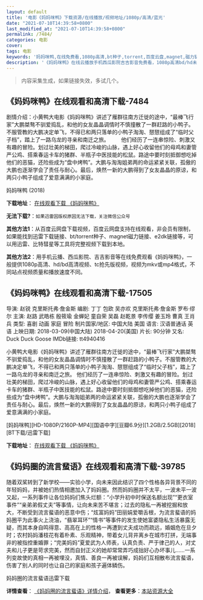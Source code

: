 ```yaml
---
layout: default
title: '电影《妈妈咪鸭》下载资源/在线播放/视频地址/1080p/高清/蓝光'
date: "2021-07-10T14:39:58+0800"
last_modified_at: "2021-07-10T14:39:58+0800"
permalink: /7484/
categories: 电影
cover:
tags: 电影
keywords: '妈妈咪鸭,在线免费看,1080p高清,bt种子,torrent,百度云盘,magnet,磁力链,迅雷下载资源'
description: '《妈妈咪鸭》在线云播放手机西瓜影院吉吉影音免费看，1080p高清bd/hd未删减完整版和tc抢先枪版，mkv/mp4格式，附带bt/torrent种子、magnet/磁力链、百度云盘、网盘资源迅雷下载链接'
---
```


>内容采集生成，如果链接失效，多试几个。


## 《妈妈咪鸭》在线观看和高清下载-7484

剧情介绍：小黄鸭大电影《妈妈咪鸭》讲述了雁群往南方迁徙的途中，“最棒飞行家”大鹏桀骜不驯爱捣乱，和他的女友晶晶调情时不慎撞散了一群赶路的小鸭子。不服管教的大鹏决定单飞，不得已和两只落单的小鸭子淘淘、憇憇组成了“临时父子档”，踏上了一路乌龙的寻亲和南迁之旅。 　　他们经历了一连串惊险、刺激又有趣的冒险。划过壮美的梯田，爬过冷峻的山脉，遇上好心收留他们的母鸡和妻管严公鸡、搭乘春运卡车的猪群、半瓶子中医技能的松鼠。路途中要时刻抵御想吃掉他们的恶猫，还险些成为“盘中烤鸭”。大鹏与淘淘姐弟两的命运紧紧关联，孤傲的大鹏也逐渐学会了责任与耐心。最后，焕然一新的大鹏得到了女友晶晶的原谅，和两只小鸭子组成了爱意满满的小家庭。


妈妈咪鸭 (2018)

**下载地址**： [在线观看下载 《妈妈咪鸭》](https://www.btbtdy.me/btdy/dy12753.html) 


**无法下载?**：`如果迅雷因版权原因无法下载，关注微信公众号 `

**其他方法1**：从百度云网盘下载视频，百度云网盘支持在线观看，非会员有限制，如果能找到迅雷下载链接、bt/torrent种子、magnet磁力链接、e2dk链接等，可以用迅雷、比特彗星等工具将完整视频下载到本地。

**其他方法2**：用手机云播、西瓜影院、吉吉影音等在线免费观看《妈妈咪鸭》，一般提供1080p高清、hd/bd高清视频、tc抢先版视频，视频为mkv或mp4格式，不同站点视频质量和播放速度不同。


## 《妈妈咪鸭》在线观看和高清下载-17505

导演: 赵锐 克里斯托弗·詹金斯 编剧: 丁丁 包欧 吴亦欢 克里斯托弗·詹金斯 罗布·缪尔 主演: 赵路 武皓栋 殷筱瑜 金蝉妃 童自荣 吴磊 赵乾景 李传缨 姜玉玲 曹真 王肖兵 类型: 喜剧 动画 家庭 冒险 制片国家/地区: 中国大陆 美国 语言: 汉语普通话 英语 上映日期: 2018-03-09(中国大陆) 2018-04-20(美国) 片长: 90分钟 又名: Duck Duck Goose IMDb链接: tt4940416

小黄鸭大电影《妈妈咪鸭》讲述了雁群往南方迁徙的途中，“最棒飞行家”大鹏桀骜不驯爱捣乱，和他的女友晶晶调情时不慎撞散了一群赶路的小鸭子。不服管教的大鹏决定单飞，不得已和两只落单的小鸭子淘淘、憇憇组成了“临时父子档”，踏上了一路乌龙的寻亲和南迁之旅。 他们经历了一连串惊险、刺激又有趣的冒险。划过壮美的梯田，爬过冷峻的山脉，遇上好心收留他们的母鸡和妻管严公鸡、搭乘春运卡车的猪群、半瓶子中医技能的松鼠。路途中要时刻抵御想吃掉他们的恶猫，还险些成为“盘中烤鸭”。大鹏与淘淘姐弟两的命运紧紧关联，孤傲的大鹏也逐渐学会了责任与耐心。最后，焕然一新的大鹏得到了女友晶晶的原谅，和两只小鸭子组成了爱意满满的小家庭。


[妈妈咪鸭][HD-1080P/2160P-MP4][国语中字][豆瓣6.9分][1.2GB/2.5GB][2018][BT下载/迅雷下载]

**下载地址**： [在线观看下载 《妈妈咪鸭》](https://www.btdx8.com/torrent/mmmy_2018.html) 


## 《妈妈圈的流言蜚语》在线观看和高清下载-39785

随着双桨转到了新学校——实验小学，向未来因此结识了四个性格各异背景不同的年轻妈妈，并被她们热情相邀加入了妈妈圈。然而妈妈圈并不太平，一波未平一波又起，一系列事件让各位妈妈们焦头烂额：&ldquo;小学升初中时保送名额出现&rdquo;“更衣室事件&rdquo;“亲弟弟假丈夫”等事情，让向未来苦不堪言；过去的隐私一再被挖掘和放大，不断受到流言蜚语的恶意中伤；“炫富妈妈”田丽娟爱嚼舌根，为流言蜚语的妈妈圈平为此事火上浇油，&ldquo;翡翠耳环”“情书”等事件的发生使她富婆隐私生活暴露无疑，而其本身自鸣得意、高高在上的性格一再遭到丈夫成功而疏远，婚姻危在旦夕时；农村妈妈潘枝花有着朴素、乐观精神，带着女儿背井离乡在城市打拼，无端事非的被指控重婚罪；“完美妈妈”夏爱武为人师表，认真负责、严于律己的人，对丈夫和儿子更是苛求完美，然而自封正义的她却常常弄巧成拙好心办坏事儿……一系列变故使的真相一再被埋没，真情、善良一再被误解，妈妈们互相散布流言蜚语，伤害了别人的同时也让自己的家庭和孩子遍体鳞伤。</p>


妈妈圈的流言蜚语迅雷下载

**详情查看**： [《妈妈圈的流言蜚语》详情介绍](/movie/39785/)， **查看更多**：[本站资源大全](/movie/t/all/)

